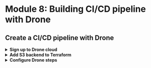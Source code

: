 # Module 8: Building CI/CD pipeline with Drone

## Create a CI/CD pipeline with Drone

<details>
<summary><b>Sign up to Drone cloud</b></summary><p>

1. Head over to [https://cloud.drone.io/](https://cloud.drone.io/).

2. Click `Log In`.

3. Log in with your Github credentials.

4. `Activate` your Github repo for the demo app.

5. In the project root, add a new file called `.drone.yml`, this is where you define your CI/CD pipeline.

6. Copy the following into the newly created `.drone.yml` file:

```yml
kind: pipeline
name: default

steps:
  - name: build
    image: node:12.4.0
    commands:
      - npm ci
    when:
      event:
        - push
```

This is just the skeleton for our pipeline, we will fill it in later.

Couple of things to note here:

* Every step of the pipeline is implemented using `Docker`.
* We're using `npm ci` to restore packages instead of `npm install`. This restores the locked version of our dependencies (and their dependencies). This is important because `npm install` installs the most recent and compatible version of our dependencies instead, which allows small dependency updates to creep in.
* You can optional specify which step is executed using the `when` attribute. For more information about how Drone works, please refer to the official [documentation](https://docs.drone.io/).

</p></details>

<details>
<summary><b>Add S3 backend to Terraform</b></summary><p>

So far, our Terraform state is only stored locally. We need to share the Terraform state with the CI/CD pipeline. To do that, we can add a S3 backend for Terraform.

1. In the `terraform` folder, add a new file called `backend.tf`.

2. Copy the following into the new `backend.tf` file, and replace the placeholder `<PUT YOUR NAME HERE>`. The bucket name should match what you created in module 01.

```terraform
terraform {
  backend "s3" {
    bucket="ynap-production-ready-serverless-<PUT YOUR NAME HERE>"
    key="terraform.tfstate"
    region="us-east-1"
  }
}
```

3. Staying in the `terraform`, run the command `terraform init`.

Now, the Terraform state should be synch'd to S3. You can check the S3 bucket in the AWS console to confirm. However, Drone would need access to AWS to initialize the state. We can configure AWS credentials by adding the necessary secrets to the repo settings.

4. In Drone, navigate to the `SETTINGS` page for the repo. In the `Secrets` section, add the following secrets:

* `AWS_ACCESS_KEY_ID`
* `AWS_SECRET_ACCESS_KEY`

![](/images/mod08-001.png)

We'll reference them later.

</p></details>

<details>
<summary><b>Configure Drone steps</b></summary><p>

As we discussed at the start of the module, I prefer to have a simple `build.sh` script to encapsulate the build steps. To do that, we require a Docker image that has all the dependencies. Usually, I'll create the custom image and registered in a private Docker repository. However, for this workshop, that's overkill!

So instead, we'll use the official Node and Terraform images. As a result, we won't be able to use the `build.sh` script on CI, so we'll need something else to package and upload our artefacts. But first...

1. Add an integration test step. **Replace** the `.drone.yml` with the following:

```yml
kind: pipeline
name: default

steps:
  - name: integration test
    image: node:12.4.0
    commands:
      - npm ci
      - npm run test
    environment:
      AWS_ACCESS_KEY_ID:
        from_secret: AWS_ACCESS_KEY_ID
      AWS_SECRET_ACCESS_KEY:
        from_secret: AWS_SECRET_ACCESS_KEY
    when:
      event:
        - push

  - name: build
    image: node:12.4.0
    commands:
      - npm ci
    when:
      event:
        - push
```

Notice that we referenced the two secrets we added earlier, and assigned them to the environment variables with the same time. Commit and push the change to Github. It should trigger a Drone build, and the integration tests should be passing.

```
+ npm ci
added 221 packages in 2.331s
+ npm run test

> production-ready-serverless-workshop-ynap-demo@1.0.0 test /drone/src
> TEST_MODE=handler mocha tests/test_cases --reporter spec --timeout 5000



When we invoke the GET / endpoint
AWS credential loaded
loading index.html...
loaded
✓ Should return the index page with 8 restaurants (2290ms)

When we invoke the GET /restaurants endpoint
✓ Should return an array of 8 restaurants (335ms)

When we invoke the POST /restaurants/search endpoint with theme 'cartoon'
✓ Should return an array of 4 restaurants (182ms)


3 passing (3s)
```

2. The existing `build.sh` script will not work because the `node:12.4.0` image does not have the required commands. But, since we already have Node, we can replace it with a simple Node script.

In the project root, add a new file called `build.js`.

3. Copy the following into the newly created `build.js` file:

```javascript
const fs = require('fs')
const archiver = require('archiver')
const md5File = require('md5-file')
const AWS = require('aws-sdk')
const S3 = new AWS.S3()

const output = fs.createWriteStream(__dirname + '/workshop.zip')
const archive = archiver('zip')

const [node, path, myName, ...rest] = process.argv
const Bucket = `ynap-production-ready-serverless-${myName}`

console.log(`deployment bucket is ${Bucket}`)

output.on('close', function () {
  console.log('deployment artefact created')

  md5File('workshop.zip', (err, md5) => {
    if (err) {
      throw err
    }

    const filename = `workshop/${md5}.zip`
    console.log(`uploading to S3 as ${filename}`)

    S3.upload({
      Bucket,
      Key: filename,
      Body: fs.createReadStream(__dirname + '/workshop.zip')
    }, (err, resp) => {
      if (err) {
        throw err
      }

      console.log('artefact has been uploaded to S3')

      fs.writeFileSync('workshop_md5.txt', md5)
    })
  })
})

archive.on('error', function(err){
  throw err
})

archive.pipe(output)

archive.directory('functions')
archive.directory('static')
archive.directory('node_modules')

archive.finalize()
```

This script zips the `functions`, `static` and `node_modules` file to produce the artefact. Then uploads the artefact to S3, as we did before. But we also need to let the next step (which will use the official Terraform image and doesn't have access to Node) know the S3 key for the artefact.

The only way to share data between different Drone steps is through the disk. Hence why this script also writes the MD5 of `workshop.zip` to a local file so it can be read by the `deploy` step later.

4. Now we have a Node script for building and uploading the project artefact, let's add a `build` step to the pipeline. **Replace** the `.drone.yml` file with the following and replace the `<PUT YOUR NAME HERE>` placeholder:

```yml
kind: pipeline
name: default

steps:
  - name: integration test
    image: node:12.4.0
    commands:
      - npm ci
      - npm run test
    environment:
      AWS_ACCESS_KEY_ID:
        from_secret: AWS_ACCESS_KEY_ID
      AWS_SECRET_ACCESS_KEY:
        from_secret: AWS_SECRET_ACCESS_KEY
    when:
      event:
        - push

  - name: build
    image: node:12.4.0
    commands:
      - node build.js "<PUT YOUR NAME HERE>"
    environment:
      AWS_ACCESS_KEY_ID:
        from_secret: AWS_ACCESS_KEY_ID
      AWS_SECRET_ACCESS_KEY:
        from_secret: AWS_SECRET_ACCESS_KEY
    when:
      event:
        - push
```

Commit, and push the change to Github. It should trigger another Drone build. The `build` step should be passing, and you should see something like the following:

```
+ node build.js "yancui"
deployment bucket is ynap-production-ready-serverless-yancui
deployment artefact created
uploading to S3 as workshop/7bb59b96d2268698a46e9348c1075221.zip
artefact has been uploaded to S3
```

5. Now let's add the `deploy` step. **Replace** the `.drone.yml` file with the following, and replace the `<PUT YOUR NAME HERE>` placeholder (in 2 places):

```yml
kind: pipeline
name: default

steps:
  - name: integration test
    image: node:12.4.0
    commands:
      - npm ci
      - npm run test
    environment:
      AWS_ACCESS_KEY_ID:
        from_secret: AWS_ACCESS_KEY_ID
      AWS_SECRET_ACCESS_KEY:
        from_secret: AWS_SECRET_ACCESS_KEY
    when:
      event:
        - push

  - name: build
    image: node:12.4.0
    commands:
      - node build.js "<PUT YOUR NAME HERE>"
    environment:
      AWS_ACCESS_KEY_ID:
        from_secret: AWS_ACCESS_KEY_ID
      AWS_SECRET_ACCESS_KEY:
        from_secret: AWS_SECRET_ACCESS_KEY
    when:
      event:
        - push

  - name: deploy
    image: hashicorp/terraform:0.11.12
    commands:
      - MD5=$(cat workshop_md5.txt)
      - cd terraform
      - terraform init
      - terraform apply --var "my_name=<PUT YOUR NAME HERE>" --var "file_name=$MD5" -auto-approve
    environment:
      AWS_ACCESS_KEY_ID:
        from_secret: AWS_ACCESS_KEY_ID
      AWS_SECRET_ACCESS_KEY:
        from_secret: AWS_SECRET_ACCESS_KEY
    when:
      event:
        - push
```

Commit, and push the change to Github to trigger another Drone build.

6. Once the deployment is done, we'd want to run the acceptance test to make sure everything is still working end-to-end. **Replace** the `.drone.yml` file with the following, and replace the `<PUT YOUR NAME HERE>` placeholder (in 2 places):

```yml
kind: pipeline
name: default

steps:
  - name: integration test
    image: node:12.4.0
    commands:
      - npm ci
      - npm run test
    environment:
      AWS_ACCESS_KEY_ID:
        from_secret: AWS_ACCESS_KEY_ID
      AWS_SECRET_ACCESS_KEY:
        from_secret: AWS_SECRET_ACCESS_KEY
    when:
      event:
        - push

  - name: build
    image: node:12.4.0
    commands:
      - node build.js "<PUT YOUR NAME HERE>"
    environment:
      AWS_ACCESS_KEY_ID:
        from_secret: AWS_ACCESS_KEY_ID
      AWS_SECRET_ACCESS_KEY:
        from_secret: AWS_SECRET_ACCESS_KEY
    when:
      event:
        - push

  - name: deploy
    image: hashicorp/terraform:0.11.12
    commands:
      - MD5=$(cat workshop_md5.txt)
      - cd terraform
      - terraform init
      - terraform apply --var "my_name=<PUT YOUR NAME HERE>" --var "file_name=$MD5" -auto-approve
    environment:
      AWS_ACCESS_KEY_ID:
        from_secret: AWS_ACCESS_KEY_ID
      AWS_SECRET_ACCESS_KEY:
        from_secret: AWS_SECRET_ACCESS_KEY
    when:
      event:
        - push

  - name: acceptance test
    image: node:12.4.0
    commands:
      - npm run acceptance
    environment:
      AWS_ACCESS_KEY_ID:
        from_secret: AWS_ACCESS_KEY_ID
      AWS_SECRET_ACCESS_KEY:
        from_secret: AWS_SECRET_ACCESS_KEY
    when:
      event:
        - push
```

Commit and push the change to Github and it should trigger another Drone build.

If everything is still passing then congrats! You have a working CI/CD pipeline :-)

</p></details>
